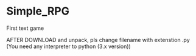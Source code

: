 # Simple_RPG
First text game

AFTER DOWNLOAD and unpack, pls change filename with extenstion .py
(You need any interpreter to python (3.x version))
